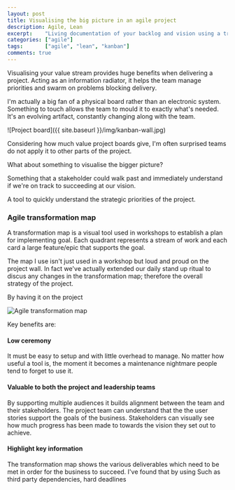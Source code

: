```yaml
---
layout: post
title: Visualising the big picture in an agile project
description: Agile, Lean
excerpt:    "Living documentation of your backlog and vision using a transformation map"
categories: ["agile"]
tags:       ["agile", "lean", "kanban"]
comments: true
---
```


Visualising your value stream provides huge benefits when delivering a project.
Acting as an information radiator, it helps the team manage priorities and swarm on problems blocking delivery.


I'm actually a big fan of a physical board rather than an electronic system.
Something to touch allows the team to mould it to exactly what's needed.
It's an evolving artifact, constantly changing along with the team.

![Project board]({{ site.baseurl }}/img/kanban-wall.jpg)


Considering how much value project boards give, I'm often surprised teams do not apply it to other parts of the project.


What about something to visualise the bigger picture?


Something that a stakeholder could walk past and immediately understand if we're on track to succeeding at our vision.


A tool to quickly understand the strategic priorities of the project.

### Agile transformation map

A transformation map is a visual tool used in workshops to establish a plan for implementing goal.
Each quadrant represents a stream of work and each card a large feature/epic that supports the goal.

The map I use isn't just used in a workshop but loud and proud on the project wall.
In fact we've actually extended our daily stand up ritual to discus any changes in the transformation map; therefore the overall strategy of the project.

By having it on the project 

![Agile transformation map](http://avasbutler.wheatmarkauthorsites.com/images/transformationmap1.jpg)

Key benefits are:

#### Low ceremony
It must be easy to setup and with little overhead to manage.
No matter how useful a tool is, the moment it becomes a maintenance nightmare people tend to forget to use it.  

#### Valuable to both the project and leadership teams
By supporting multiple audiences it builds alignment between the team and their stakeholders.
The project team can understand that the the user stories support the goals of the business.
Stakeholders can visually see how much progress has been made to towards the vision they set out to achieve.

#### Highlight key information
The transformation map shows the various deliverables which need to be met in order for the business to succeed.
I've found that by using
Such as third party dependencies, hard deadlines
